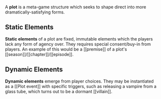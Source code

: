 A **plot** is a meta-game structure which seeks to shape direct into more dramatically-satisfying forms.

## Static Elements
**Static elements** of a plot are fixed, immutable elements which the players lack any form of agency over. They requires special consent/buy-in from players. An example of this would be a [[premise]] of a plot's [[season]]/[[chapter]]/[[episode]].

## Dynamic Elements
**Dynamic elements** emerge from player choices. They may be instantiated as a [[Plot event]] with specific triggers, such as releasing a vampire from a glass tube, which turns out to be a dormant [[villain]]. 